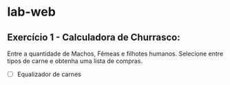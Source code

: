 # lab-web

## Exercício 1 - Calculadora de Churrasco:
Entre a quantidade de Machos, Fêmeas e filhotes humanos.
Selecione entre tipos de carne e obtenha uma lista de compras.
- [ ] Equalizador de carnes
